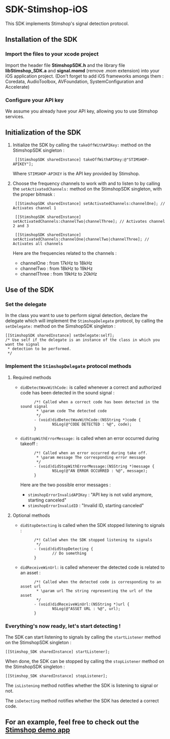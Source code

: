 # SDK-Stimshop-iOS

This SDK implements Stimshop's signal detection protocol.

## Installation of the SDK

### Import the files to your xcode project

Import the header file **StimshopSDK.h** and the library file **libStimshop_SDK.a** and **signal.momd** (remove .mom extension) into your iOS application project. 
(Don't forget to add iOS frameworks amongs them : Coredata, AudioToolbox, AVFoundation, SystemConfiguration and Accelerate)

### Configure your API key

We assume you already have your API key, allowing you to use Stimshop services.

## Initialization of the SDK

1. Initialize the SDK by calling the `takeOffWithAPIKey:` method on the StimshopSDK singleton :

        [[StimshopSDK sharedInstance] takeOffWithAPIKey:@"STIMSHOP-APIKEY"];

    Where `STIMSHOP-APIKEY` is the API key provided by Stimshop.

2. Choose the frequency channels to work with and to listen to by calling the `setActivatedChannels:` method on the StimshopSDK singleton, with the proper bitmask :

        [[StimshopSDK sharedInstance] setActivatedChannels:channelOne]; // Activates channel 1

        [[StimshopSDK sharedInstance] setActivatedChannels:channelTwo|channelThree]; // Activates channel 2 and 3
    
        [[StimshopSDK sharedInstance] setActivatedChannels:channelOne|channelTwo|channelThree]; // Activates all channels

    Here are the frequencies related to the channels :
    + channelOne : from 17kHz to 18kHz
    + channelTwo : from 18kHz to 19kHz
    + channelThree : from 19kHz to 20kHz
    
## Use of the SDK

### Set the delegate

In the class you want to use to perform signal detection, declare the delegate which will implement the `StimshopDelegate` protocol, by calling the `setDelegate:` method on the SimshopSDK singleton :

    [[StimshopSDK sharedInstance] setDelegate:self]; 
    /* Use self if the delegate is an instance of the class in which you want the signal
     * detection to be performed.
     */

### Implement the `StimshopDelegate` protocol methods

1. Required methods 

    + `didDetectWavWithCode:` is called whenever a correct and authorized code has been detected in the sound signal :

                /*! Called when a correct code has been detected in the sound signal
                 * \param code The detected code
                 */
                - (void)didDetectWavWithCode:(NSString *)code {
                        NSLog(@"CODE DETECTED : %@", code);
                }

    + `didStopWithErrorMessage:` is called when an error occurred during takeoff :

                /*! Called when an error occurred during take off.
                 * \param message The corresponding error message
                 */
                - (void)didStopWithErrorMessage:(NSString *)message {
                        NSLog(@"AN ERROR OCCURRED : %@", message);
                }

        Here are the two possible error messages :
        + `stimshopErrorInvalidAPIKey` : "API key is not valid anymore, starting canceled"
        + `stimshopErrorInvalidID` : "Invalid ID, starting canceled"

2. Optional methods

    + `didStopDetecting` is called when the SDK stopped listening to signals :

                /*! Called when the SDK stopped listening to signals
                 */
                - (void)didStopDetecting {
                        // Do something
                }

    + `didReceiveWinUrl:` is called whenever the detected code is related to an asset :

                /*! Called when the detected code is corresponding to an asset url
                 * \param url The string representing the url of the asset
                 */
                - (void)didReceiveWinUrl:(NSString *)url {
                        NSLog(@"ASSET URL : %@", url);
                }

### Everything's now ready, let's start detecting !

The SDK can start listening to signals by calling the `startListener` method on the StimshopSDK singleton :

    [[Stimshop_SDK sharedInstance] startListener];

When done, the SDK can be stopped by calling the `stopListener` method on the StimshopSDK singleton :

    [[Stimshop_SDK sharedInstance] stopListener];

The `isListening` method notifies whether the SDK is listening to signal or not.

The `isDetecting` method notifies whether the SDK has detected a correct code.

## For an example, feel free to check out the [Stimshop demo app](https://github.com/STIMSHOP/SDK-demo-iOS)

